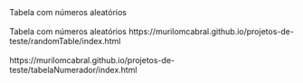 <link url="https://murilomcabral.github.io/projetos-de-teste/randomTable/index.html" target="_blank">Tabela com números aleatórios</link><br><br>
<link url="https://murilomcabral.github.io/projetos-de-teste/tabelaNumerador/index.html" target="_blank">Tabela com números aleatórios</link>
https://murilomcabral.github.io/projetos-de-teste/randomTable/index.html<br><br>
https://murilomcabral.github.io/projetos-de-teste/tabelaNumerador/index.html

